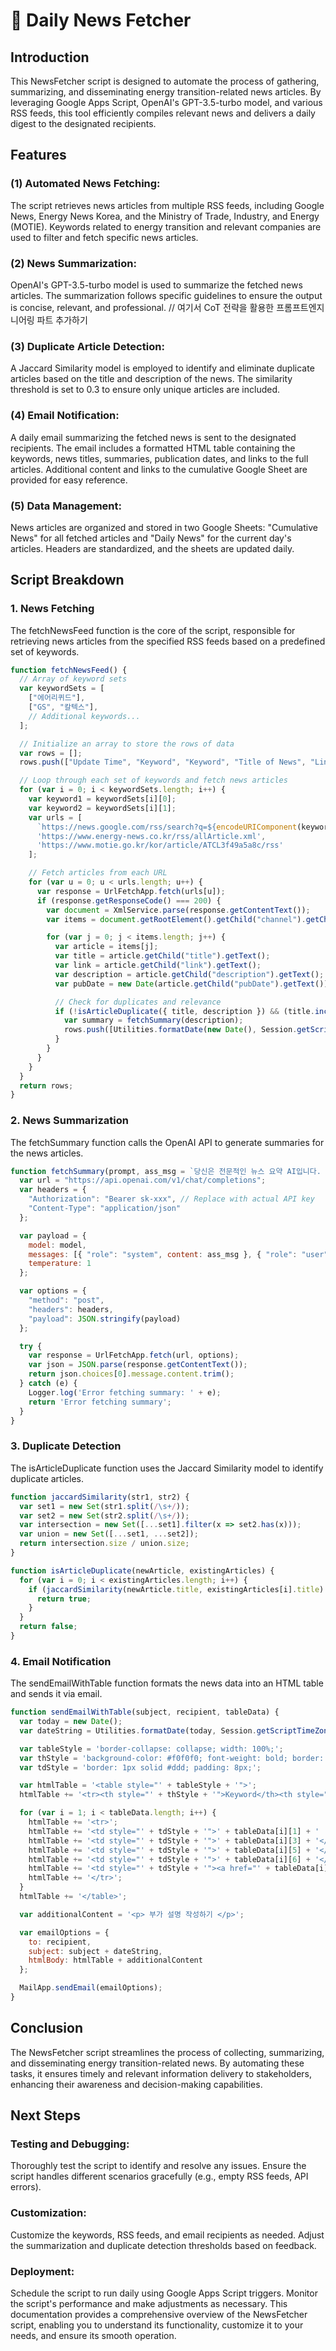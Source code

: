 # 📰 Daily News Fetcher

## Introduction
This NewsFetcher script is designed to automate the process of gathering, summarizing, and disseminating energy transition-related news articles. By leveraging Google Apps Script, OpenAI's GPT-3.5-turbo model, and various RSS feeds, this tool efficiently compiles relevant news and delivers a daily digest to the designated recipients.

## Features
### (1) Automated News Fetching:

The script retrieves news articles from multiple RSS feeds, including Google News, Energy News Korea, and the Ministry of Trade, Industry, and Energy (MOTIE).
Keywords related to energy transition and relevant companies are used to filter and fetch specific news articles.

### (2) News Summarization:

OpenAI's GPT-3.5-turbo model is used to summarize the fetched news articles.
The summarization follows specific guidelines to ensure the output is concise, relevant, and professional. // 여기서 CoT 전략을 활용한 프롬프트엔지니어링 파트 추가하기 

### (3) Duplicate Article Detection:

A Jaccard Similarity model is employed to identify and eliminate duplicate articles based on the title and description of the news.
The similarity threshold is set to 0.3 to ensure only unique articles are included.

### (4) Email Notification:

A daily email summarizing the fetched news is sent to the designated recipients.
The email includes a formatted HTML table containing the keywords, news titles, summaries, publication dates, and links to the full articles.
Additional content and links to the cumulative Google Sheet are provided for easy reference.

### (5) Data Management:

News articles are organized and stored in two Google Sheets: "Cumulative News" for all fetched articles and "Daily News" for the current day's articles.
Headers are standardized, and the sheets are updated daily.

## Script Breakdown
### 1. News Fetching
The fetchNewsFeed function is the core of the script, responsible for retrieving news articles from the specified RSS feeds based on a predefined set of keywords.

```javascript
function fetchNewsFeed() {
  // Array of keyword sets
  var keywordSets = [
    ["에어리퀴드"],
    ["GS", "칼텍스"],
    // Additional keywords...
  ];

  // Initialize an array to store the rows of data
  var rows = [];
  rows.push(["Update Time", "Keyword", "Keyword", "Title of News", "Link to News Article", "News Summary", "Date of Publication"]);

  // Loop through each set of keywords and fetch news articles
  for (var i = 0; i < keywordSets.length; i++) {
    var keyword1 = keywordSets[i][0];
    var keyword2 = keywordSets[i][1];
    var urls = [
      `https://news.google.com/rss/search?q=${encodeURIComponent(keyword1)}+${encodeURIComponent(keyword2)}&hl=ko&gl=KR&ceid=KR:ko`,
      'https://www.energy-news.co.kr/rss/allArticle.xml',
      'https://www.motie.go.kr/kor/article/ATCL3f49a5a8c/rss'
    ];

    // Fetch articles from each URL
    for (var u = 0; u < urls.length; u++) {
      var response = UrlFetchApp.fetch(urls[u]);
      if (response.getResponseCode() === 200) {
        var document = XmlService.parse(response.getContentText());
        var items = document.getRootElement().getChild("channel").getChildren("item");

        for (var j = 0; j < items.length; j++) {
          var article = items[j];
          var title = article.getChild("title").getText();
          var link = article.getChild("link").getText();
          var description = article.getChild("description").getText();
          var pubDate = new Date(article.getChild("pubDate").getText());

          // Check for duplicates and relevance
          if (!isArticleDuplicate({ title, description }) && (title.includes(keyword1) && title.includes(keyword2) || description.includes(keyword1) && description.includes(keyword2))) {
            var summary = fetchSummary(description);
            rows.push([Utilities.formatDate(new Date(), Session.getScriptTimeZone(), "yyyy-MM-dd HH:mm"), keyword1, keyword2, title, link, summary, Utilities.formatDate(pubDate, Session.getScriptTimeZone(), "yyyy-MM-dd HH:mm")]);
          }
        }
      }
    }
  }
  return rows;
}
```

### 2. News Summarization
The fetchSummary function calls the OpenAI API to generate summaries for the news articles.

```javascript
function fetchSummary(prompt, ass_msg = `당신은 전문적인 뉴스 요약 AI입니다. 주어진 기사를 다음 지침에 따라 요약해 주세요: ...`, model="gpt-3.5-turbo") {
  var url = "https://api.openai.com/v1/chat/completions";
  var headers = {
    "Authorization": "Bearer sk-xxx", // Replace with actual API key
    "Content-Type": "application/json"
  };

  var payload = {
    model: model,
    messages: [{ "role": "system", content: ass_msg }, { "role": "user", content: prompt }],
    temperature: 1
  };

  var options = {
    "method": "post",
    "headers": headers,
    "payload": JSON.stringify(payload)
  };

  try {
    var response = UrlFetchApp.fetch(url, options);
    var json = JSON.parse(response.getContentText());
    return json.choices[0].message.content.trim();
  } catch (e) {
    Logger.log('Error fetching summary: ' + e);
    return 'Error fetching summary';
  }
}
```

### 3. Duplicate Detection
The isArticleDuplicate function uses the Jaccard Similarity model to identify duplicate articles.

```javascript
function jaccardSimilarity(str1, str2) {
  var set1 = new Set(str1.split(/\s+/));
  var set2 = new Set(str2.split(/\s+/));
  var intersection = new Set([...set1].filter(x => set2.has(x)));
  var union = new Set([...set1, ...set2]);
  return intersection.size / union.size;
}

function isArticleDuplicate(newArticle, existingArticles) {
  for (var i = 0; i < existingArticles.length; i++) {
    if (jaccardSimilarity(newArticle.title, existingArticles[i].title) > 0.5 || jaccardSimilarity(newArticle.description, existingArticles[i].description) > 0.5) {
      return true;
    }
  }
  return false;
}
```

### 4. Email Notification
The sendEmailWithTable function formats the news data into an HTML table and sends it via email.

```javascript
function sendEmailWithTable(subject, recipient, tableData) {
  var today = new Date();
  var dateString = Utilities.formatDate(today, Session.getScriptTimeZone(), "yyyy년 MM월 dd일");

  var tableStyle = 'border-collapse: collapse; width: 100%;';
  var thStyle = 'background-color: #f0f0f0; font-weight: bold; border: 2px solid #ddd; padding: 8px; text-align: left;';
  var tdStyle = 'border: 1px solid #ddd; padding: 8px;';

  var htmlTable = '<table style="' + tableStyle + '">';
  htmlTable += '<tr><th style="' + thStyle + '">Keyword</th><th style="' + thStyle + '">Title of News</th><th style="' + thStyle + '">News Summary</th><th style="' + thStyle + '">Date of Publication</th><th style="' + thStyle + '">Link to News Article</th></tr>';

  for (var i = 1; i < tableData.length; i++) {
    htmlTable += '<tr>';
    htmlTable += '<td style="' + tdStyle + '">' + tableData[i][1] + ' ' + tableData[i][2] + '</td>';
    htmlTable += '<td style="' + tdStyle + '">' + tableData[i][3] + '</td>';
    htmlTable += '<td style="' + tdStyle + '">' + tableData[i][5] + '</td>';
    htmlTable += '<td style="' + tdStyle + '">' + tableData[i][6] + '</td>';
    htmlTable += '<td style="' + tdStyle + '"><a href="' + tableData[i][4] + '">Link</a></td>';
    htmlTable += '</tr>';
  }
  htmlTable += '</table>';

  var additionalContent = '<p> 부가 설명 작성하기 </p>';

  var emailOptions = {
    to: recipient,
    subject: subject + dateString,
    htmlBody: htmlTable + additionalContent
  };

  MailApp.sendEmail(emailOptions);
}
```

## Conclusion
The NewsFetcher script streamlines the process of collecting, summarizing, and disseminating energy transition-related news. By automating these tasks, it ensures timely and relevant information delivery to stakeholders, enhancing their awareness and decision-making capabilities.

## Next Steps
### Testing and Debugging:

Thoroughly test the script to identify and resolve any issues.
Ensure the script handles different scenarios gracefully (e.g., empty RSS feeds, API errors).

### Customization:

Customize the keywords, RSS feeds, and email recipients as needed.
Adjust the summarization and duplicate detection thresholds based on feedback.

### Deployment:

Schedule the script to run daily using Google Apps Script triggers.
Monitor the script's performance and make adjustments as necessary.
This documentation provides a comprehensive overview of the NewsFetcher script, enabling you to understand its functionality, customize it to your needs, and ensure its smooth operation.


